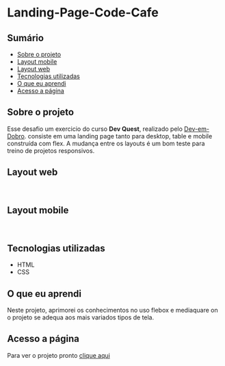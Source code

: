 # Landing-Page-Code-Cafe

## Sumário

  - [Sobre o projeto](#sobreoprojeto)
  - [Layout mobile](#layout-mobile)
  - [Layout web](#layout-web)
  - [Tecnologias utilizadas](#tecnologias-utilizadas)
  - [O que eu aprendi](#o-que-eu-aprendi)
  - [Acesso a página](#acesso-a-página)

## Sobre o projeto

Esse desafio um exercicio do curso **Dev Quest**, realizado pelo  [Dev-em-Dobro](https://www.youtube.com/c/DevemDobro "Site da DevSuperior"). consiste em uma landing page tanto para desktop, table e mobile construída com flex.
A mudança entre os layouts é um bom teste para treino de projetos responsivos.

 ## Layout web

<br>



## Layout mobile

<br>

 

## Tecnologias utilizadas

- HTML 
- CSS 

## O que eu aprendi
Neste projeto, aprimorei os conhecimentos no uso flebox e mediaquare on o projeto se adequa aos mais variados tipos de tela.

## Acesso a página

Para ver o projeto pronto [clique aqui ](https://claricassia.github.io/Landing-Page-Code-Cafe/)
